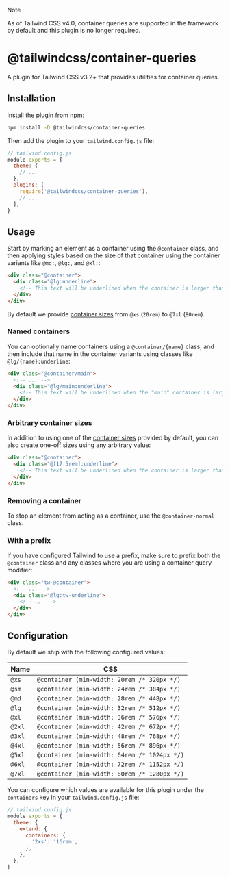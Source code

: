 > [!NOTE]
> As of Tailwind CSS v4.0, container queries are supported in the framework by default and this plugin is no longer required.

# @tailwindcss/container-queries

A plugin for Tailwind CSS v3.2+ that provides utilities for container queries.

## Installation

Install the plugin from npm:

```sh
npm install -D @tailwindcss/container-queries
```

Then add the plugin to your `tailwind.config.js` file:

```js
// tailwind.config.js
module.exports = {
  theme: {
    // ...
  },
  plugins: [
    require('@tailwindcss/container-queries'),
    // ...
  ],
}
```

## Usage

Start by marking an element as a container using the `@container` class, and then applying styles based on the size of that container using the container variants like `@md:`, `@lg:`, and `@xl:`:

```html
<div class="@container">
  <div class="@lg:underline">
    <!-- This text will be underlined when the container is larger than `32rem` -->
  </div>
</div>
```

By default we provide [container sizes](#configuration) from `@xs` (`20rem`) to `@7xl` (`80rem`).

### Named containers

You can optionally name containers using a `@container/{name}` class, and then include that name in the container variants using classes like `@lg/{name}:underline`:

```html
<div class="@container/main">
  <!-- ... -->
  <div class="@lg/main:underline">
    <!-- This text will be underlined when the "main" container is larger than `32rem` -->
  </div>
</div>
```

### Arbitrary container sizes

In addition to using one of the [container sizes](#configuration) provided by default, you can also create one-off sizes using any arbitrary value:

```html
<div class="@container">
  <div class="@[17.5rem]:underline">
    <!-- This text will be underlined when the container is larger than `17.5rem` -->
  </div>
</div>
```

### Removing a container

To stop an element from acting as a container, use the `@container-normal` class.

<div class="@container xl:@container-normal">
  <!-- ... -->
</div>

### With a prefix

If you have configured Tailwind to use a prefix, make sure to prefix both the `@container` class and any classes where you are using a container query modifier:

```html
<div class="tw-@container">
  <!-- ... -->
  <div class="@lg:tw-underline">
    <!-- ... -->
  </div>
</div>
```

## Configuration

By default we ship with the following configured values:

| Name   | CSS                                          |
| ------ | -------------------------------------------- |
| `@xs`  | `@container (min-width: 20rem /* 320px */)`  |
| `@sm`  | `@container (min-width: 24rem /* 384px */)`  |
| `@md`  | `@container (min-width: 28rem /* 448px */)`  |
| `@lg`  | `@container (min-width: 32rem /* 512px */)`  |
| `@xl`  | `@container (min-width: 36rem /* 576px */)`  |
| `@2xl` | `@container (min-width: 42rem /* 672px */)`  |
| `@3xl` | `@container (min-width: 48rem /* 768px */)`  |
| `@4xl` | `@container (min-width: 56rem /* 896px */)`  |
| `@5xl` | `@container (min-width: 64rem /* 1024px */)` |
| `@6xl` | `@container (min-width: 72rem /* 1152px */)` |
| `@7xl` | `@container (min-width: 80rem /* 1280px */)` |

You can configure which values are available for this plugin under the `containers` key in your `tailwind.config.js` file:

```js
// tailwind.config.js
module.exports = {
  theme: {
    extend: {
      containers: {
        '2xs': '16rem',
      },
    },
  },
}
```
